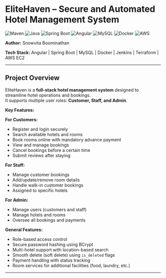 # EliteHaven – Secure and Automated Hotel Management System

![Maven](https://img.shields.io/badge/Maven-3.9.6-blue)
![Java](https://img.shields.io/badge/Java-17-orange)
![Spring Boot](https://img.shields.io/badge/Spring%20Boot-3.2.0-brightgreen)
![Angular](https://img.shields.io/badge/Angular-17-red)
![MySQL](https://img.shields.io/badge/MySQL-8.0-blue)
![Docker](https://img.shields.io/badge/Docker-Yes-blue)
![AWS](https://img.shields.io/badge/AWS-EC2-orange)

**Author:** Snowvita Boominathan

**Tech Stack:** Angular | Spring Boot | MySQL | Docker | Jenkins | Terraform | AWS EC2

---

## Project Overview

EliteHaven is a **full-stack hotel management system** designed to streamline hotel operations and bookings.  
It supports multiple user roles: **Customer, Staff, and Admin**.

**Key Features:**

**For Customers:**

- Register and login securely
- Search available hotels and rooms
- Book rooms online with mandatory advance payment
- View and manage bookings
- Cancel bookings before a certain time
- Submit reviews after staying

**For Staff:**

- Manage customer bookings
- Add/update/remove room details
- Handle walk-in customer bookings
- Assigned to specific hotels

**For Admin:**

- Manage users (customers and staff)
- Manage hotels and rooms
- Oversee all bookings and payments

**General Features:**

- Role-based access control
- Secure password hashing using BCrypt
- Multi-hotel support with location-based search
- Smooth delete (soft delete) using `is_deleted` flags
- Payment handling with status tracking
- Room services for additional facilities (food, laundry, etc.)

---

<!--
## Database Design

The system includes the following tables:

| Table Name       | Purpose                                      |
| ---------------- | -------------------------------------------- |
| users            | Stores all users (customer, staff, admin)    |
| roles            | Defines roles (ADMIN, STAFF, CUSTOMER)       |
| user_roles       | Many-to-many mapping between users and roles |
| hotels           | Hotel details (name, location, contact)      |
| rooms            | Room details (type, price, status)           |
| bookings         | Booking information (check-in/out, status)   |
| payments         | Payment tracking (amount, method, status)    |
| room_services    | Additional services offered                  |
| booking_services | Many-to-many mapping for booking + services  |
| reviews          | User reviews for rooms/hotels                |
| staff            | Staff details (added by admin)               |

--- -->
